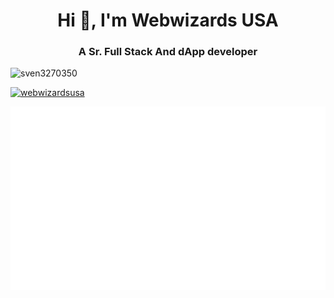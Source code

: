 <h1 align="center">Hi 👋, I'm Webwizards USA</h1>
<h3 align="center">A Sr. Full Stack And dApp developer</h3>

<p align="left"> <img src="https://komarev.com/ghpvc/?username=webwizardsusa&label=Profile%20views&color=0e75b6&style=flat" alt="sven3270350" /> </p>


<p align="left"> <a href="https://github.com/ryo-ma/github-profile-trophy"><img src="https://github-profile-trophy.vercel.app/?username=webwizardsusa" alt="webwizardsusa" /></a> </p>


<p align="left"> <a href="https://github.com/ryo-ma/github-profile-trophy"><img src="https://raw.githubusercontent.com/webwizardsusa/github-stats/master/generated/languages.svg#gh-light-mode-only" alt="webwizardsusa" /></a> </p>
